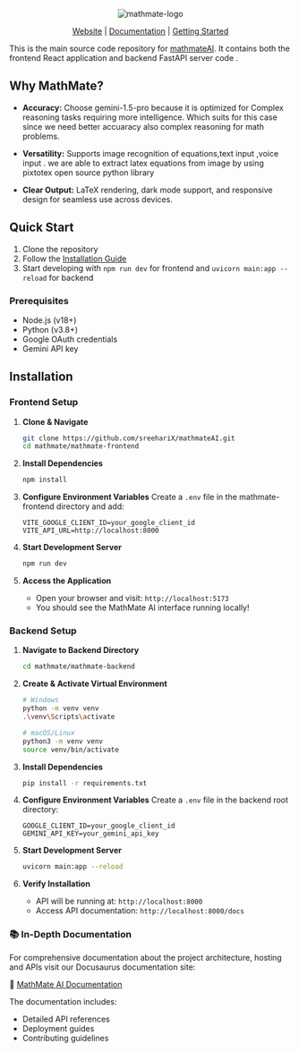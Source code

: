 <div align="center">
  
![mathmate-logo](https://github.com/user-attachments/assets/1d5c4d5a-3ac0-4fd2-a2e0-a47054cb9809)

[Website] |  [Documentation] | [Getting Started]
</div>

This is the main source code repository for [mathmateAI]. It contains both the frontend React application and backend FastAPI server code .

[mathmateAI]: https://mathmate-ai.vercel.app/
[Getting Started]: #quick-start
[Documentation]: https://mathmate-docs.vercel.app/
[Website]:https://mathmate-ai.vercel.app/

## Why MathMate?

- **Accuracy:** Choose gemini-1.5-pro because it is optimized for Complex reasoning tasks requiring more intelligence. Which suits for this case since we need better accuaracy also complex reasoning for math problems.

- **Versatility:** Supports image recognition of equations,text input ,voice input . we are able to extract latex equations from image by using pixtotex open source python library 

- **Clear Output:** LaTeX rendering, dark mode support, and responsive design for seamless use across devices.

## Quick Start

1. Clone the repository
2. Follow the [Installation Guide](#installation)
3. Start developing with `npm run dev` for frontend and `uvicorn main:app --reload` for backend



### Prerequisites
- Node.js (v18+)
- Python (v3.8+)
- Google OAuth credentials
- Gemini API key

## Installation
### Frontend Setup

1. **Clone & Navigate**
   ```bash
   git clone https://github.com/sreehariX/mathmateAI.git
   cd mathmate/mathmate-frontend
   ```

2. **Install Dependencies**
   ```bash
   npm install
   ```

3. **Configure Environment Variables**
   Create a `.env` file in the mathmate-frontend directory and add:
   ```env
   VITE_GOOGLE_CLIENT_ID=your_google_client_id
   VITE_API_URL=http://localhost:8000
   ```
   

4. **Start Development Server**
   ```bash
   npm run dev
   ```

5. **Access the Application**
   - Open your browser and visit: `http://localhost:5173`
   - You should see the MathMate AI interface running locally!






### Backend Setup

1. **Navigate to Backend Directory**
   ```bash
   cd mathmate/mathmate-backend
   ```

2. **Create & Activate Virtual Environment**
   ```bash
   # Windows
   python -m venv venv
   .\venv\Scripts\activate

   # macOS/Linux
   python3 -m venv venv
   source venv/bin/activate
   ```

3. **Install Dependencies**
   ```bash
   pip install -r requirements.txt
   ```

4. **Configure Environment Variables**
   Create a `.env` file in the backend root directory:
   ```env
   GOOGLE_CLIENT_ID=your_google_client_id
   GEMINI_API_KEY=your_gemini_api_key
   ```

5. **Start Development Server**
   ```bash
   uvicorn main:app --reload
   ```

6. **Verify Installation**
   - API will be running at: `http://localhost:8000`
   - Access API documentation: `http://localhost:8000/docs`


### 📚 In-Depth Documentation

For comprehensive documentation about the project architecture, hosting and APIs visit our Docusaurus documentation site:

🔗 [MathMate AI Documentation](https://mathmate-docs.vercel.app/)

The documentation includes:
- Detailed API references
- Deployment guides
- Contributing guidelines




